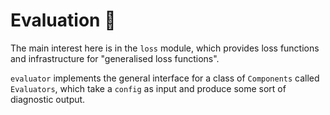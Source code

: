 # Evaluation 🏫

The main interest here is in the `loss` module, which provides loss functions and infrastructure for "generalised loss functions".

`evaluator` implements the general interface for a class of `Components` called `Evaluators`, which take a `config` as input and produce some sort of diagnostic output.